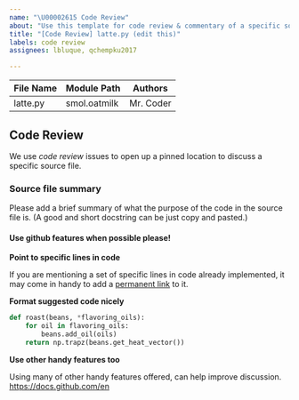 ```yaml
---
name: "\U00002615 Code Review"
about: "Use this template for code review & commentary of a specific source file. \U0001F60E"
title: "[Code Review] latte.py (edit this)"
labels: code review
assignees: lbluque, qchempku2017

---
```


<!--
Thank you for contributing a source file to smol! You are a sensei dev!
Please make sure that a code review issue for the source file you are about to create
one does not already exist. Please edit this template based on the file you
are opening this issue for. 
-->

| File Name | Module Path | Authors|
|-----------|-------------|--------|
| latte.py  |smol.oatmilk |Mr. Coder|

## Code Review
We use *code review* issues to open up a pinned location to discuss a specific
source file.

### Source file summary
Please add a brief summary of what the purpose of the code in the source file
is. (A good and short docstring can be just copy and pasted.)

#### Use github features when possible please!

**Point to specific lines in code**

If you are mentioning a set of specific lines in code already implemented, it
may come in handy to add a
[permanent link](https://docs.github.com/en/enterprise/2.21/user/github/managing-your-work-on-github/creating-a-permanent-link-to-a-code-snippet) to it.

**Format suggested code nicely**

```python
def roast(beans, *flavoring_oils):
    for oil in flavoring_oils:
        beans.add_oil(oils)
    return np.trapz(beans.get_heat_vector())
```

**Use other handy features too**

Using many of other handy features offered, can help improve discussion.
https://docs.github.com/en
